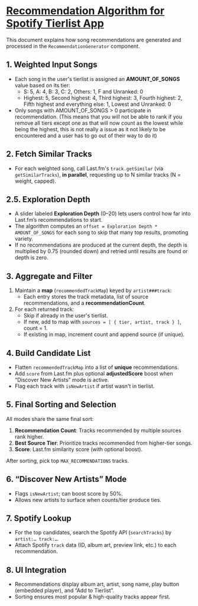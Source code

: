 # [Recommendation Algorithm for Spotify Tierlist App](../README.md) 

This document explains how song recommendations are generated and processed in the `RecommendationGenerator` component.

## 1. Weighted Input Songs
- Each song in the user's tierlist is assigned an **AMOUNT_OF_SONGS** value based on its tier:
  - S: 5, A: 4, B: 3, C: 2, Others: 1, F and Unranked: 0
  - Highest: 5, Second highest: 4, Third highest: 3, Fourth highest: 2, Fifth highest and everything else: 1, Lowest and Unranked: 0
- Only songs with AMOUNT_OF_SONGS > 0 participate in recommendation. (This means that you will not be able to rank if you remove all tiers except one as that will now count as the lowest while being the highest, this is not really a issue as it not likely to be encountered and a user has to go out of their way to do it)

## 2. Fetch Similar Tracks
- For each weighted song, call Last.fm's `track.getSimilar` (via `getSimilarTracks`), **in parallel**, requesting up to N similar tracks (N = weight, capped).

## 2.5. Exploration Depth
- A slider labeled **Exploration Depth** (0–20) lets users control how far into Last.fm’s recommendations to start.
- The algorithm computes an `offset = Exploration Depth * AMOUNT_OF_SONGS` for each song to skip that many top results, promoting variety.
- If no recommendations are produced at the current depth, the depth is multiplied by 0.75 (rounded down) and retried until results are found or depth is zero.

## 3. Aggregate and Filter
1. Maintain a **map** (`recommendedTrackMap`) keyed by `artist###track`:
   - Each entry stores the track metadata, list of source recommendations, and a **recommendationCount**.
2. For each returned track:
   - Skip if already in the user's tierlist.
   - If new, add to map with `sources = [ { tier, artist, track } ]`, count = 1.
   - If existing in map, increment count and append source (if unique).

## 4. Build Candidate List
- Flatten `recommendedTrackMap` into a list of **unique** recommendations.
- Add `score` from Last.fm plus optional **adjustedScore** boost when “Discover New Artists” mode is active.
- Flag each track with `isNewArtist` if artist wasn't in tierlist.

## 5. Final Sorting and Selection
All modes share the same final sort:
1. **Recommendation Count**: Tracks recommended by multiple sources rank higher.
2. **Best Source Tier**: Prioritize tracks recommended from higher-tier songs.
3. **Score**: Last.fm similarity score (with optional boost).

After sorting, pick top `MAX_RECOMMENDATIONS` tracks.

## 6. “Discover New Artists” Mode
- Flags `isNewArtist`; can boost score by 50%.
- Allows new artists to surface when counts/tier produce ties.

## 7. Spotify Lookup
- For the top candidates, search the Spotify API (`searchTracks`) by `artist:… track:…`.
- Attach Spotify `track` data (ID, album art, preview link, etc.) to each recommendation.

## 8. UI Integration
- Recommendations display album art, artist, song name, play button (embedded player), and “Add to Tierlist”.
- Sorting ensures most popular & high-quality tracks appear first.
